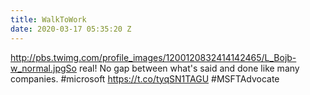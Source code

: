 ```yaml
---
title: WalkToWork
date: 2020-03-17 05:35:20 Z
---
```


 http://pbs.twimg.com/profile_images/1200120832414142465/L_Bojb-w_normal.jpgSo real! No gap between what's said and done like many companies. #microsoft https://t.co/tyqSN1TAGU #MSFTAdvocate